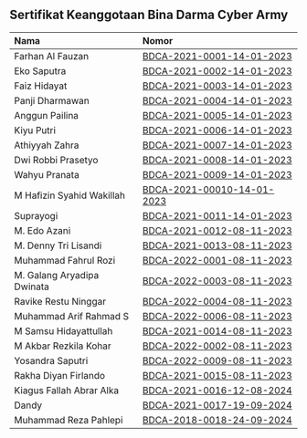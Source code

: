 ## Sertifikat Keanggotaan Bina Darma Cyber Army

| Nama | Nomor     |             
| :-------- | :------- | 
| Farhan Al Fauzan | [BDCA-2021-0001-14-01-2023](https://drive.google.com/file/d/1i7jt3yjXECvUVbafEFFhMYysCwJRKLk9/view?usp=sharing) |
| Eko Saputra | [BDCA-2021-0002-14-01-2023](https://drive.google.com/file/d/1O0Ytaud_58X0nJKsLodA9Zt7YNCY_bq2/view?usp=sharing) |
| Faiz Hidayat | [BDCA-2021-0003-14-01-2023](https://drive.google.com/file/d/1HfaPLGNRgCnhC0q6AOxG3kwWlWyKUESO/view?usp=sharing) 
| Panji Dharmawan | [BDCA-2021-0004-14-01-2023](https://drive.google.com/file/d/1k0EAjakpBhl2QrqeT6tnRbVtqcURmZ4R/view?usp=share_link)
| Anggun Pailina | [BDCA-2021-0005-14-01-2023](https://drive.google.com/file/d/18h6vn5W9gTLxK4Ro1i7bH66GW5c9x9Dv/view?usp=sharing)
| Kiyu Putri | [BDCA-2021-0006-14-01-2023](https://drive.google.com/file/d/1j4oV-YwYOza2FdcAgbEu8JzKTwLZLmXI/view?usp=sharing)
| Athiyyah Zahra | [BDCA-2021-0007-14-01-2023](https://drive.google.com/file/d/1UawAf3EJfjDBqbetG7mqlJxnC_3AzvSZ/view?usp=sharing)
| Dwi Robbi Prasetyo | [BDCA-2021-0008-14-01-2023](https://drive.google.com/file/d/1CrB53MxP_u3q7dUNtLHx_t7cWHSrtdbE/view?usp=sharing)
| Wahyu Pranata | [BDCA-2021-0009-14-01-2023](https://drive.google.com/file/d/1k0oeEyALhiiaq0F9k3DWYRYTm6VJQP-c/view?usp=sharing)
| M Hafizin Syahid Wakillah | [BDCA-2021-00010-14-01-2023](https://drive.google.com/file/d/1hdPmEdra6JU6Smc1oU6H6aJxa9xFJIjG/view?usp=drive_link)
| Suprayogi | [BDCA-2021-0011-14-01-2023](https://drive.google.com/file/d/1GFsK52LdBLK4vX3NUSdEoZF_32BSd1Xz/view?usp=drive_link)
| M. Edo Azani | [BDCA-2021-0012-08-11-2023](https://drive.google.com/file/d/1Tn12IOaLa2D0WUTKEeXClD0c6R3ASd_Q/view?usp=sharing)
| M. Denny Tri Lisandi | [BDCA-2021-0013-08-11-2023](https://drive.google.com/file/d/1dNST1dQvxo6yrIqF56zKhFlNysDA2Qi4/view?usp=sharing)
| Muhammad Fahrul Rozi | [BDCA-2022-0001-08-11-2023](https://drive.google.com/file/d/1uFwtoDEFxv97UDslotir7IoRw70b-k6f/view?usp=sharing)
| M. Galang Aryadipa Dwinata | [BDCA-2022-0003-08-11-2023](https://drive.google.com/file/d/1Mx9rjjGf_G2BGX11kv7n09ly8tHPlH7z/view?usp=sharing)
| Ravike Restu Ninggar | [BDCA-2022-0004-08-11-2023](https://drive.google.com/file/d/1pj24hFWD5lqY0rH1p_x6TSLi_OQ-ZMd-/view?usp=sharing)
| Muhammad Arif Rahmad S | [BDCA-2022-0006-08-11-2023](https://drive.google.com/file/d/1DnEFH45X8wM7Wwsvsjj6zPsVEKcCF3RZ/view?usp=sharing)
| M Samsu Hidayattullah | [BDCA-2021-0014-08-11-2023](https://drive.google.com/file/d/1_ITUpykEBP5z61WeLiw-hPhd-R0SV44J/view?usp=sharing)
| M Akbar Rezkila Kohar | [BDCA-2022-0002-08-11-2023](https://drive.google.com/file/d/1qVQ76yJRSdxDTDmJgUaCGiwLGXKGT9N_/view?usp=sharing)
| Yosandra Saputri | [BDCA-2022-0009-08-11-2023](https://drive.google.com/file/d/12oepeVeE68z0T5VeSc72EK-X-6GxYOhx/view?usp=sharing)
| Rakha Diyan Firlando | [BDCA-2021-0015-08-11-2023](https://drive.google.com/file/d/1y9RyF_rbaorV4fBIfB_CEtbaZqkBYJIS/view?usp=sharing)
| Kiagus Fallah Abrar Alka |[BDCA-2021-0016-12-08-2024](https://drive.google.com/file/d/13AvdgJ5jl7QTAJQz27Z_o2YOJigajp-Q/view?usp=sharing)
| Dandy |[BDCA-2021-0017-19-09-2024](https://drive.google.com/file/d/1B_xVeCtifuc7xEmj1omyfMntbYM16rl8/view?usp=sharing)
| Muhammad Reza Pahlepi |[BDCA-2018-0018-24-09-2024](https://drive.google.com/file/d/1Dz-WMNvWRduLs-jl2Kaafxz-ih94znGu/view?usp=sharing)





